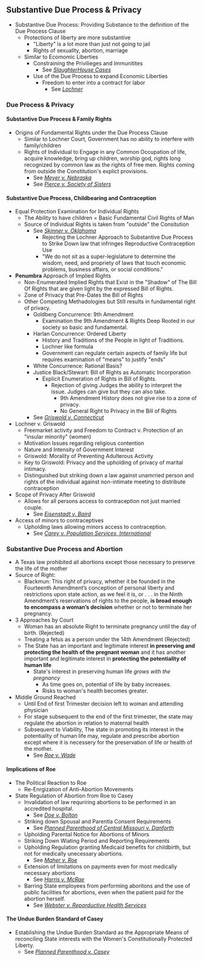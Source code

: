 ## Substantive Due Process & Privacy
- Substantive Due Process: Providing Substance to the definition of the Due Process Clause
  - Protections of liberty are more substantive
    - "Liberty" is a lot more than just not going to jail
    - Rights of sexuality, abortion, marriage
  - Similar to Ecomomic Liberties
    - Constraining the Privilieges and Immunitites
      - See *[SlaughterHouse Cases](link)*
    - Use of the Due Process to expand Economic Liberties
      - Freedom to enter into a contract for labor
        - See *[Lochner](link)*


### Due Process & Privacy
#### Substantive Due Process & Family Rights
- Origins of Fundamental Rights under the Due Process Clause
  - Similar to Lochner Court, Government has no ability to interfere with family/children
  - Rights of Individual to Engage in any Common Occupation of life, acquire knowledge, bring up children, worship god, rights long recognized by common law as the rights of free men. Rights coming from outside the Constitution's explict provisions.
    - See *[Meyer v. Nebraska](link)*
    - See *[Pierce v. Society of Sisters](link)*

#### Substantive Due Process, Childbearing and Contraception
- Equal Protection Examination for Individual Rights
  - The Ability to have children = Basic Fundamental Civil Rights of Man
  - Source of Individual Rights is taken from "outside" the Consitution
    - See *[Skinner v. Oklahoma](link)*
      - Rejecting the Lochner Approach to Substantive Due Process to Strike Down law that infringes Reproductive Contraception Use
      - "We do not sit as a super-legislature to determine the wisdom, need, and propriety of laws that touch economic problems, business affairs, or social conditions."
- **Penumbra** Approach of Implied Rights
  - Non-Enumerated Implied Rights that Exist in the "Shadow" of The Bill Of Rights that are given light by the expressed Bill of Rights.
  - Zone of Privacy that Pre-Dates the Bill of Rights
  - Other Competing Methadologies but Still results in fundamental right of privacy.
      - Goldberg Concurrence: 9th Amendment
        - Examination the 9th Amendment & Rights Deep Rooted in our society so basic and fundamental.
      - Harlan Concurrence: Ordered Liberty
        - History and Traditions of the People in light of Traditions.
        - Lochner like formula
        - Government can regulate certain aspects of family life but requires examination of "means" to justify "ends"
      - White Concurrence: Rational Basis?
      - Justice Black/Stewart: Bill of Rights as Automatic Incorporation
        - Explicit Enumeration of Rights in Bill of Rights.
          - Rejection of giving Judges the ability to interpret the issue. Judges can give but they can also take.
            - 9th Amendment History does not give rise to a zone of privacy.
            - No General Right to Privacy in the Bill of Rights
    - See *[Griswold v. Connecticut](link)*
- Lochner v. Griswold
  - Freemarket activity and Freedom to Contract v. Protection of an "insular minority" (women)
  - Motivation Issues regarding religious contention
  - Nature and Intensity of Government Interest
  - Griswold: Morality of Preventing Adulterous Activity
  - Key to Griswold: Privacy and the upholding of privacy of marital intimacy.
  - Distinguished but striking down a law against unamrried person and rights of the individual against non-intimate meeting to distribute contraception
- Scope of Privacy After Griswold
  - Allows for all persons access to contraception not just married couple.
    - See *[Eisenstadt v. Baird](link)*
- Access of minors to contraceptives
  - Upholding laws allowing minors access to contraception.
    - See *[Carey v. Population Services, International](link)*

### Substantive Due Process and Abortion
- A Texas law prohibited all abortions except those necessary to preserve the life of the mother
- Source of Right:
  - Blackmun: This right of privacy, whether it be founded in the Fourteenth Amendment’s conception of personal liberty and restrictions upon state action, as we feel it is, or . . . in the Ninth Amendment’s reservations of rights to the people, **is broad enough to encompass a woman’s decision** whether or not to terminate her pregnancy.
- 3 Approaches by Court
  - Woman has an absolute Right to terminate pregnancy until the day of birth. (Rejected)
  - Treating a fetus as a person under the 14th Amendment (Rejected)
  - The State has an important and legitimate interest **in preserving and protecting the health of the pregnant woman** and it has another important and legitimate interest in **protecting the potentiality of human life**
    - State's interest in preserving human life *grows with the pregnancy*
      - As time goes on, potential of life by baby increases.
      - Risks to woman's health becomes greater.
- Middle Ground Reached
  - Until End of first Trimester decision left to woman and attending physician
  - For stage subsequent to the end of the first trimester, the state may regulate the abortion in relation to maternal health
  - Subsequent to Viability, The state in promoting its interest in the potentiality of human life may, regulate and prescribe abortion except where it is necessery for the preservation of life or health of the mother.
    - See *[Roe v. Wade](link)*

#### Implications of Roe
- The Political Reaction to Roe
  - Re-Enrgization of Anti-Abortion Movements
- State Regulation of Abortion from Roe to Casey
  - Invalidation of law requriring abortions to be performed in an accredited hospital.
    - See *[Doe v. Bolton](link)*
  - Striking down Spousal and Parentla Consent Requirements
    - See *[Planned Parenthood of Central Missouri v. Danforth](link)*
  - Upholding Parental Notice for Abortions of Minors
  - Striking Down Wiating Period and Reporting Requirements
  - Upholding Regulation granting Medicaid benefits for childbirth, but not for medically unecessary abortions.
    - See *[Maher v. Roe](link)*
  - Extension of limitations on payments even for most medically necessary abortions
    - See *[Harris v. McRae](link)*
  - Barring State employees from performing aboritons and the use of public facilities for abortions, even when the patient paid for the abortion herself.
    - See *[Webster v. Reporductive Health Services](link)*

#### The Undue Burden Standard of Casey
- Establishing the Undue Burden Standard as the Appropriate Means of reconciling State interests with the Women's Constitutionally Protected Liberty.
  - See *[Planned Parenthood v. Casey](link)*

